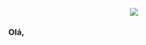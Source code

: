 <p align="center">
  <img src="https://github.com/ITA-LOW/imagens/blob/main/Terca-feira-tem-chance-de-temporais-descargas-eletricas-e-granizo-em-SC-750x470.jpg" />
</p>

### Olá, 
